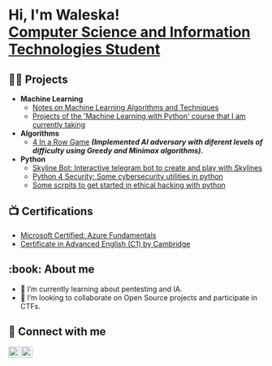 <h1>Hi, I'm Waleska! <br/><a href="https://www.linkedin.com/in/paula-boyano-ivars-5248801ab/">Computer Science and Information Technologies Student</a></h1>

<h2>👨‍💻 Projects</h2>

- <b>Machine Learning</b>
  - [Notes on Machine Learning Algorithms and Techniques](https://github.com/waleska404/ML-with-Python-freeCodeCamp/tree/main/notes)
  - [Projects of the 'Machine Learning with Python' course that I am currently taking](https://github.com/waleska404/ML-with-Python-freeCodeCamp/tree/main/projects)
- <b>Algorithms</b>
  - [4 In a Row Game](https://github.com/waleska404/4enRaya) <b><i>(Implemented AI adversary with diferent levels of difficulty using Greedy and Minimax algorithms).</b></i>
- <b>Python</b>
  - [Skyline Bot: Interactive telegram bot to create and play with Skylines](https://github.com/waleska404/SkylineBot)
  - [Python 4 Security: Some cybersecurity utilities in python](https://github.com/waleska404/python4security)
  - [Some scrpits to get started in ethical hacking with python](https://github.com/waleska404/ethical-hacking)

<h2>📺 Certifications</h2>

- [Microsoft Certified: Azure Fundamentals](https://www.credly.com/badges/52bbb2fc-a302-4e1c-a1f1-237e623a3817/public_url)
- [Certificate in Advanced English (C1) by Cambridge](https://www.linkedin.com/in/paula-boyano-ivars-5248801ab/)

<h2> :book: About me</h2>

- 🌱 I’m currently learning about pentesting and IA.
- 👯 I’m looking to collaborate on Open Source projects and participate in CTFs.

<h2> 🤳 Connect with me</h2>

[<img target="_blank" align="left" alt="Paula Boyano | Mail" width="22px" src="https://cdn.jsdelivr.net/npm/simple-icons@3.13.0/icons/gmail.svg" />][mail]
[<img target="_blank" align="left" alt="Paula Boyano | LinkedIn" width="22px" src="https://cdn.jsdelivr.net/npm/simple-icons@v3/icons/linkedin.svg" />][linkedin]

[mail]: mailto:paulaboyanoivars@gmail.com
[linkedin]: https://www.linkedin.com/in/paula-boyano-ivars-5248801ab/



